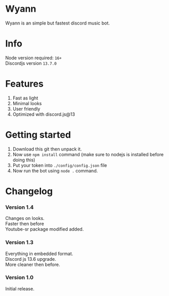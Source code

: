 # Wyann
Wyann is an simple but fastest discord music bot.
# Info
Node version required: `16+`<br/>
Discordjs version `13.7.0`
# Features
1. Fast as light
2. Minimal looks
3. User friendly
4. Optimized with discord.js@13
# Getting started
1. Download this git then unpack it.
2. Now use `npm install` command (make sure to nodejs is installed before doing this)
3. Put your token into `./config/config.json` file
4. Now run the bot using `node .` command.
# Changelog 
### Version 1.4
Changes on looks.<br>
Faster then before<br>
Youtube-sr package modified added.<br>
### Version 1.3
Everything in embedded format.<br>
Discord js 13.6 upgrade.<br>
More cleaner then before.<br>
### Version 1.0
Initial release.
